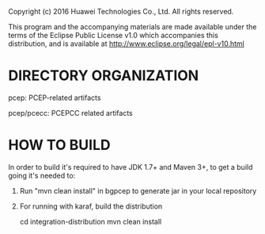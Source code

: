 Copyright (c) 2016 Huawei Technologies Co., Ltd. All rights reserved.

This program and the accompanying materials are made available under the terms of the Eclipse Public License v1.0 which accompanies this distribution, and is available at http://www.eclipse.org/legal/epl-v10.html

DIRECTORY ORGANIZATION
======================
pcep: PCEP-related artifacts

pcep/pcecc: PCEPCC related artifacts

HOW TO BUILD
============
In order to build it's required to have JDK 1.7+ and Maven 3+, to get a build going it's needed to:

1) Run "mvn clean install" in bgpcep to generate jar in your local repository
2) For running with karaf, build the distribution 

   cd integration-distribution
   mvn clean install
   
